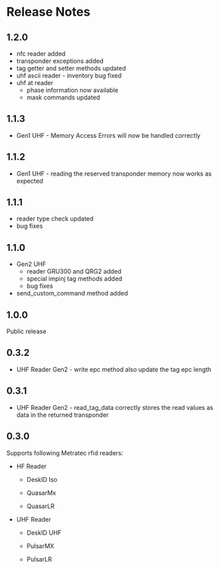 # Release Notes

## 1.2.0

* nfc reader added
* transponder exceptions added
* tag getter and setter methods updated
* uhf ascii reader - inventory bug fixed
* uhf at reader
  * phase information now available
  * mask commands updated

## 1.1.3

* Gen1 UHF - Memory Access Errors will now be handled correctly

## 1.1.2

* Gen1 UHF - reading the reserved transponder memory now works as expected

## 1.1.1

* reader type check updated
* bug fixes

## 1.1.0

* Gen2 UHF
  * reader GRU300 and QRG2 added
  * special impinj tag methods added
  * bug fixes
* send_custom_command method added

## 1.0.0

Public release

## 0.3.2

* UHF Reader Gen2 - write epc method also update the tag epc length

## 0.3.1

* UHF Reader Gen2 - read_tag_data correctly stores the read values as data in the returned transponder

## 0.3.0

Supports following Metratec rfid readers:

* HF Reader

  * DeskID Iso

  * QuasarMx

  * QuasarLR

* UHF Reader

  * DeskID UHF

  * PulsarMX

  * PulsarLR
